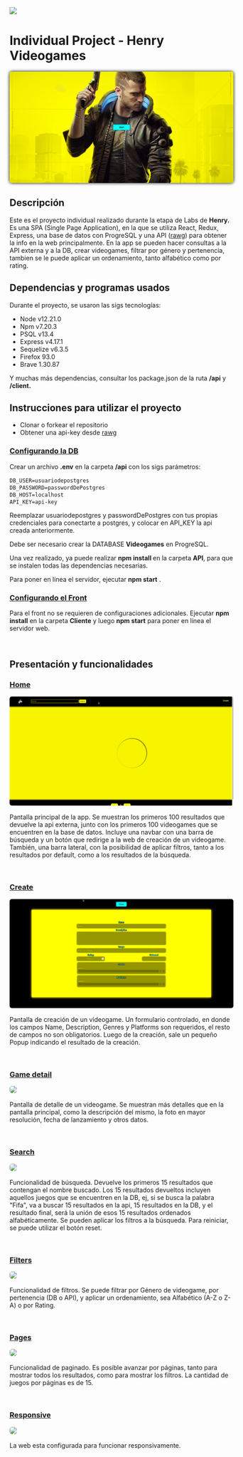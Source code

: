 <p align='left'>
    <img src='https://static.wixstatic.com/media/85087f_0d84cbeaeb824fca8f7ff18d7c9eaafd~mv2.png/v1/fill/w_160,h_30,al_c,q_85,usm_0.66_1.00_0.01/Logo_completo_Color_1PNG.webp' </img>
</p>

# Individual Project - Henry Videogames

<p align="center">
  <img style="border-radius: 5px; -webkit-box-shadow: 0px 0px 7px 0px #000000;
  box-shadow: 0px 0px 7px 0px #000000;" height="250" src="./imgs/start-screen.png" />
</p>

## Descripción

<p>Este es el proyecto individual realizado durante la etapa de Labs de <strong>Henry.</strong> Es una SPA (Single Page Application), en la que se utiliza React, Redux, Express, una base de datos con ProgreSQL y una API (<a href="https://rawg.io/">rawg</a>) para obtener la info en la web principalmente. En la app se pueden hacer consultas a la API externa y a la DB, crear videogames, filtrar por género y pertenencia, tambien se le puede aplicar un ordenamiento, tanto alfabético como por rating.</p>

## Dependencias y programas usados

<p>Durante el proyecto, se usaron las sigs tecnologías:</p>

- Node v12.21.0
- Npm v7.20.3
- PSQL v13.4
- Express v4.17.1
- Sequelize v6.3.5
- Firefox 93.0
- Brave 1.30.87

<p>Y muchas más dependencias, consultar los package.json de la ruta <strong>/api</strong> y <strong>/client.</strong> </p>

## Instrucciones para utilizar el proyecto

- Clonar o forkear el repositorio
- Obtener una api-key desde <a href="https://rawg.io/">rawg</a>

### <u>Configurando la DB</u>

Crear un archivo <strong>.env</strong> en la carpeta <strong>/api</strong> con los sigs parámetros:

```
DB_USER=usuariodepostgres
DB_PASSWORD=passwordDePostgres
DB_HOST=localhost
API_KEY=api-key
```

Reemplazar usuariodepostgres y passwordDePostgres con tus propias credenciales para conectarte a postgres, y colocar en API_KEY la api creada anteriormente.

Debe ser necesario crear la DATABASE <strong>Videogames</strong> en ProgreSQL.

Una vez realizado, ya puede realizar <strong> npm install </strong> en la carpeta <strong>API</strong>, para que se instalen todas las dependencias necesarias.

Para poner en línea el servidor, ejecutar <strong>npm start</strong> .

### <u>Configurando el Front</u>

Para el front no se requieren de configuraciones adicionales. Ejecutar <strong>npm install</strong> en la carpeta <strong>Cliente</strong> y luego <strong>npm start</strong> para poner en línea el servidor web.

<br />

## Presentación y funcionalidades

### <u>Home</u>

<img  style="border-radius: 5px;" src="./imgs/home.gif"/>

Pantalla principal de la app. Se muestran los primeros 100 resultados que devuelve la api externa, junto con los primeros 100 videogames que se encuentren en la base de datos. Incluye una navbar con una barra de búsqueda y un botón que redirige a la web de creación de un videogame. También, una barra lateral, con la posibilidad de aplicar filtros, tanto a los resultados por default, como a los resultados de la búsqueda.

<br />

### <u>Create</u>

<img  style="border-radius: 5px;" src="./imgs/Create.gif"/>

Pantalla de creación de un videogame. Un formulario controlado, en donde los campos Name, Description, Genres y Platforms son requeridos, el resto de campos no son obligatorios. Luego de la creación, sale un pequeño Popup indicando el resultado de la creación.

<br />

### <u>Game detail</u>

<img  style="border-radius: 5px;" src="./imgs/Detail.gif"/>

Pantalla de detalle de un videogame. Se muestran más detalles que en la pantalla principal, como la descripción del mismo, la foto en mayor resolución, fecha de lanzamiento y otros datos.

<br />

### <u>Search</u>

<img  style="border-radius: 5px;" src="./imgs/search.gif"/>

Funcionalidad de búsqueda. Devuelve los primeros 15 resultados que contengan el nombre buscado. Los 15 resultados devueltos incluyen aquellos juegos que se encuentren en la DB, ej, si se busca la palabra "Fifa", va a buscar 15 resultados en la api, 15 resultados en la DB, y el resultado final, será la unión de esos 15 resultados ordenados alfabéticamente. Se pueden aplicar los filtros a la búsqueda. Para reiniciar, se puede utilizar el botón reset.

<br />

### <u>Filters</u>

<img  style="border-radius: 5px;" src="./imgs/filters.gif"/>

Funcionalidad de filtros. Se puede filtrar por Género de videogame, por pertenencia (DB o API), y aplicar un ordenamiento, sea Alfabético (A-Z o Z-A) o por Rating.

<br />

### <u>Pages</u>

<img  style="border-radius: 5px;" src="./imgs/pages.gif"/>

Funcionalidad de paginado. Es posible avanzar por páginas, tanto para mostrar todos los resultados, como para mostrar los filtros. La cantidad de juegos por páginas es de 15.

<br />

### <u>Responsive</u>

<img  style="border-radius: 5px;" src="./imgs/responsive.gif"/>

La web esta configurada para funcionar responsivamente.
